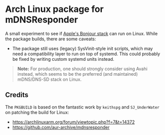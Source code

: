 # Arch Linux package for mDNSResponder

A small experiment to see if [Apple's Bonjour stack](https://github.com/apple-oss-distributions/mDNSResponder) can run on Linux. While the package builds, there are some caveats:

- The package still uses (legacy) SysVinit-style init scripts, which may need a compatibility layer to run on top of systemd. This could probably be fixed by writing custom systemd units instead.

> **Note:** For production, one should strongly consider using Avahi instead, which seems to be the preferred (and maintained) mDNS/DNS-SD stack on Linux.

## Credits

The `PKGBUILD` is based on the fantastic work by `keithspg` and `SJ_UnderWater` on patching the build for Linux:

- https://archlinuxarm.org/forum/viewtopic.php?f=7&t=14372
- https://github.com/aur-archive/mdnsresponder
